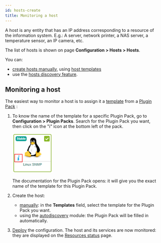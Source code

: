 ```yaml
---
id: hosts-create
title: Monitoring a host
---
```


A host is any entity that has an IP address corresponding to a resource of the information system. E.g.: A server, network printer, a NAS server, a temperature sensor, an IP camera, etc.

The list of hosts is shown on page **Configuration > Hosts > Hosts**.

You can:

- [create hosts manually](hosts), using [host templates](hosts-templates)
- use the [hosts discovery feature](../discovery/introduction).

## Monitoring a host

The easiest way to monitor a host is to assign it a [template](hosts-templates) from a [Plugin Pack](../pluginpacks) :

1. To know the name of the template for a specific Plugin Pack, go to **Configuration > Plugin Packs**. Search for the Plugin Pack you want, then click on the "i" icon at the bottom left of the pack.

    ![image](../../assets/configuration/pluginpacks/doc.png)

    The documentation for the Plugin Pack opens: it will give you the exact name of the template for this Plugin Pack.

2. Create the host:
    - [manually](hosts): in the **Templates** field, select the template for the Plugin Pack you want.
    - using the [autodiscovery](../discovery/hosts-discovery) module: the Plugin Pack will be filled in automatically.

3. [Deploy](../monitoring-servers/deploying-a-configuration) the configuration.
The host and its services are now monitored: they are displayed on
the [Resources status](../../alerts-notifications/resources-status) page.
